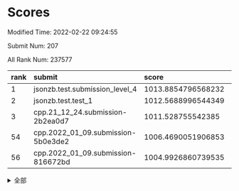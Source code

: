 # Scores

Modified Time: 2022-02-22 09:24:55

Submit Num: 207

All Rank Num: 237577

| rank |               submit               |       score        |       sigma        | pk_num |
| :--- | :--------------------------------- | :----------------- | :----------------- | :----- |
| 1    | jsonzb.test.submission_level_4     | 1013.8854796568232 | 0.8276727323034596 | 4586   |
| 2    | jsonzb.test.test_1                 | 1012.5688996544349 | 0.7966824639639072 | 4598   |
| 3    | cpp.21_12_24.submission-2b2ea0d7   | 1011.528755542385  | 0.7888950604258577 | 4590   |
| 54   | cpp.2022_01_09.submission-5b0e3de2 | 1006.4690051906853 | 0.738550856274026  | 4585   |
| 56   | cpp.2022_01_09.submission-816672bd | 1004.9926860739535 | 0.7165494823406455 | 4591   |


<details>
<summary>全部</summary>

| rank |                 submit                 |       score        |       sigma        | pk_num |
| :--- | :------------------------------------- | :----------------- | :----------------- | :----- |
| 1    | jsonzb.test.submission_level_4         | 1013.8854796568232 | 0.8276727323034596 | 4586   |
| 2    | jsonzb.test.test_1                     | 1012.5688996544349 | 0.7966824639639072 | 4598   |
| 3    | cpp.21_12_24.submission-2b2ea0d7       | 1011.528755542385  | 0.7888950604258577 | 4590   |
| 4    | gobigger.level_3.submission_level_3_11 | 1011.1070901616604 | 0.7659219210169382 | 4595   |
| 5    | gobigger.level_3.submission_level_3_28 | 1011.0934594497077 | 0.8038446226716478 | 4586   |
| 6    | gobigger.level_3.submission_level_3_39 | 1011.0336068415212 | 0.7698695730117258 | 4595   |
| 7    | gobigger.level_3.submission_level_3_8  | 1011.0285257116925 | 0.7536324583287085 | 4587   |
| 8    | gobigger.level_3.submission_level_3_1  | 1010.9255669596778 | 0.7785720291830156 | 4589   |
| 9    | gobigger.level_3.submission_level_3_48 | 1010.9223683225482 | 0.7780461036649636 | 4588   |
| 10   | gobigger.level_3.submission_level_3_29 | 1010.8599766920928 | 0.7798505923546731 | 4586   |
| 11   | gobigger.level_3.submission_level_3_44 | 1010.7556499894008 | 0.7726318815141118 | 4590   |
| 12   | gobigger.level_3.submission_level_3_21 | 1010.6492826754055 | 0.7424647130477476 | 4591   |
| 13   | gobigger.level_3.submission_level_3_45 | 1010.6460085547666 | 0.781298409453363  | 4590   |
| 14   | gobigger.level_3.submission_level_3_32 | 1010.5593027682606 | 0.7680460032670055 | 4589   |
| 15   | gobigger.level_3.submission_level_3_15 | 1010.4071068602605 | 0.756256331014707  | 4594   |
| 16   | gobigger.level_3.submission_level_3_34 | 1010.3827548362589 | 0.7794649709098889 | 4589   |
| 17   | gobigger.level_3.submission_level_3_30 | 1010.3217044001865 | 0.7729540153565944 | 4591   |
| 18   | gobigger.level_3.submission_level_3_38 | 1010.2868711193955 | 0.763550196790538  | 4592   |
| 19   | gobigger.level_3.submission_level_3_2  | 1010.2439982769816 | 0.7495988313096658 | 4586   |
| 20   | gobigger.level_3.submission_level_3_6  | 1010.2282848650013 | 0.7529795646275896 | 4591   |
| 21   | gobigger.level_3.submission_level_3_9  | 1010.1908997997415 | 0.762177080269878  | 4593   |
| 22   | gobigger.level_3.submission_level_3_35 | 1010.0999115908982 | 0.7860267779379    | 4593   |
| 23   | gobigger.level_3.submission_level_3_27 | 1009.9134317044222 | 0.7564325803118559 | 4589   |
| 24   | gobigger.level_3.submission_level_3_46 | 1009.8434453951079 | 0.747133282544426  | 4593   |
| 25   | gobigger.level_3.submission_level_3_7  | 1009.8427561789376 | 0.768999050713876  | 4595   |
| 26   | gobigger.level_3.submission_level_3_24 | 1009.7989826804879 | 0.746910367789931  | 4588   |
| 27   | gobigger.level_3.submission_level_3_17 | 1009.7985914650412 | 0.7961454282749496 | 4589   |
| 28   | gobigger.level_3.submission_level_3_31 | 1009.79488684308   | 0.7700567361363796 | 4592   |
| 29   | gobigger.level_3.submission_level_3_12 | 1009.776655887429  | 0.7577435194444607 | 4591   |
| 30   | gobigger.level_3.submission_level_3_25 | 1009.7280731038393 | 0.7599954409876553 | 4588   |
| 31   | gobigger.level_3.submission_level_3_37 | 1009.6261310617448 | 0.7497400441377737 | 4585   |
| 32   | gobigger.level_3.submission_level_3_16 | 1009.5355270351645 | 0.7695249803261838 | 4595   |
| 33   | gobigger.level_3.submission_level_3_33 | 1009.4994613818719 | 0.7458695364246362 | 4596   |
| 34   | gobigger.level_3.submission_level_3_42 | 1009.482307486198  | 0.7534610490358975 | 4587   |
| 35   | gobigger.level_3.submission_level_3_47 | 1009.3936126908284 | 0.743808947943228  | 4592   |
| 36   | gobigger.level_3.submission_level_3_36 | 1009.3486899470244 | 0.7920814891642186 | 4592   |
| 37   | gobigger.level_3.submission_level_3_0  | 1009.3243646432913 | 0.744241894459663  | 4589   |
| 38   | gobigger.level_3.submission_level_3_19 | 1009.2815747285591 | 0.773490025053775  | 4596   |
| 39   | gobigger.level_3.submission_level_3_41 | 1009.26408968444   | 0.7464030343549557 | 4591   |
| 40   | gobigger.level_3.submission_level_3_20 | 1009.2222898487855 | 0.7314666099433993 | 4596   |
| 41   | gobigger.level_3.submission_level_3_23 | 1009.1954544786335 | 0.7433030998090773 | 4591   |
| 42   | gobigger.level_3.submission_level_3_3  | 1009.1163144693253 | 0.7640727988890624 | 4592   |
| 43   | gobigger.level_3.submission_level_3_49 | 1009.082205037705  | 0.7646262256977063 | 4592   |
| 44   | gobigger.level_3.submission_level_3_10 | 1009.0603181782601 | 0.7513782291963444 | 4589   |
| 45   | gobigger.level_3.submission_level_3_13 | 1009.0405457318996 | 0.734893783506435  | 4590   |
| 46   | gobigger.level_3.submission_level_3_40 | 1008.9649731620659 | 0.7407596737443273 | 4591   |
| 47   | gobigger.level_3.submission_level_3_4  | 1008.9594051738155 | 0.7312721932197227 | 4591   |
| 48   | gobigger.level_3.submission_level_3_18 | 1008.9517200581976 | 0.7453330306831175 | 4591   |
| 49   | gobigger.level_3.submission_level_3_14 | 1008.8733997642632 | 0.7300503931575473 | 4589   |
| 50   | gobigger.level_3.submission_level_3_22 | 1008.6453130477745 | 0.7579221381987328 | 4589   |
| 51   | gobigger.level_3.submission_level_3_5  | 1008.6141113582536 | 0.7506760887304014 | 4589   |
| 52   | gobigger.level_3.submission_level_3_26 | 1008.5903343437562 | 0.7486045591157685 | 4590   |
| 53   | gobigger.level_3.submission_level_3_43 | 1008.1323552260965 | 0.7480627939046435 | 4596   |
| 54   | cpp.2022_01_09.submission-5b0e3de2     | 1006.4690051906853 | 0.738550856274026  | 4585   |
| 55   | gobigger.level_1.submission_level_1_26 | 1005.3380292538261 | 0.7250757404972062 | 4589   |
| 56   | cpp.2022_01_09.submission-816672bd     | 1004.9926860739535 | 0.7165494823406455 | 4591   |
| 57   | gobigger.level_1.submission_level_1_27 | 1004.9168803368747 | 0.7236227244330764 | 4585   |
| 58   | gobigger.level_1.submission_level_1_14 | 1004.5464465078178 | 0.7271775327615855 | 4596   |
| 59   | gobigger.level_1.submission_level_1_30 | 1004.5170586547581 | 0.7231176973428286 | 4596   |
| 60   | gobigger.level_1.submission_level_1_12 | 1004.4608973780433 | 0.7178871904382035 | 4595   |
| 61   | gobigger.level_1.submission_level_1_38 | 1004.3096347696163 | 0.7164214465196062 | 4590   |
| 62   | gobigger.level_1.submission_level_1_39 | 1004.163394726093  | 0.7206779981038095 | 4594   |
| 63   | gobigger.level_1.submission_level_1_35 | 1004.0561855953505 | 0.7115852867700054 | 4591   |
| 64   | gobigger.level_1.submission_level_1_32 | 1003.9978564222604 | 0.7167945413547722 | 4592   |
| 65   | gobigger.level_1.submission_level_1_2  | 1003.9194289660757 | 0.7220537423766945 | 4589   |
| 66   | gobigger.level_1.submission_level_1_33 | 1003.7750211767576 | 0.7106476584398799 | 4591   |
| 67   | gobigger.level_1.submission_level_1_34 | 1003.7280022222461 | 0.7132889559809219 | 4585   |
| 68   | gobigger.level_1.submission_level_1_49 | 1003.7176193246981 | 0.71594743222231   | 4592   |
| 69   | gobigger.level_1.submission_level_1_48 | 1003.6846418097562 | 0.727183009829568  | 4596   |
| 70   | gobigger.level_1.submission_level_1_46 | 1003.6786553472111 | 0.7289909569779917 | 4590   |
| 71   | gobigger.level_1.submission_level_1_16 | 1003.6548046287891 | 0.717269721884875  | 4593   |
| 72   | gobigger.level_1.submission_level_1_4  | 1003.6263801646904 | 0.7205100491068008 | 4591   |
| 73   | gobigger.level_1.submission_level_1_21 | 1003.5858169592749 | 0.7115111023077488 | 4591   |
| 74   | gobigger.level_1.submission_level_1_9  | 1003.5591532377333 | 0.7134001754727701 | 4591   |
| 75   | gobigger.level_1.submission_level_1_47 | 1003.5153134059948 | 0.7161898111909419 | 4593   |
| 76   | gobigger.level_1.submission_level_1_13 | 1003.5135950799589 | 0.7208067501852893 | 4587   |
| 77   | gobigger.level_1.submission_level_1_11 | 1003.5042170022513 | 0.7285777690671295 | 4587   |
| 78   | gobigger.level_1.submission_level_1_31 | 1003.4687300391838 | 0.7250643065746001 | 4587   |
| 79   | gobigger.level_1.submission_level_1_43 | 1003.4552862657603 | 0.7105072878875337 | 4588   |
| 80   | gobigger.level_1.submission_level_1_1  | 1003.3053889208239 | 0.7210723660584295 | 4595   |
| 81   | gobigger.level_1.submission_level_1_3  | 1003.2879122515799 | 0.7119141162202888 | 4593   |
| 82   | gobigger.level_1.submission_level_1_37 | 1003.2686309648309 | 0.7178508040635627 | 4591   |
| 83   | gobigger.level_1.submission_level_1_45 | 1003.2174473754578 | 0.7305732825417173 | 4594   |
| 84   | gobigger.level_1.submission_level_1_18 | 1003.182778885231  | 0.7162939324812819 | 4592   |
| 85   | gobigger.level_1.submission_level_1_20 | 1003.1761028815521 | 0.7123346796261645 | 4591   |
| 86   | gobigger.level_1.submission_level_1_29 | 1003.0823079006999 | 0.7244111686615029 | 4589   |
| 87   | gobigger.level_1.submission_level_1_24 | 1003.0744968173111 | 0.7284359314848424 | 4590   |
| 88   | gobigger.level_1.submission_level_1_25 | 1003.0431748568813 | 0.7113209885279306 | 4591   |
| 89   | gobigger.level_1.submission_level_1_15 | 1003.001197454703  | 0.7168628690285886 | 4585   |
| 90   | gobigger.level_1.submission_level_1_22 | 1002.9659496874422 | 0.7100584430436939 | 4589   |
| 91   | gobigger.level_1.submission_level_1_19 | 1002.9215729203959 | 0.7106396573968884 | 4593   |
| 92   | gobigger.level_1.submission_level_1_6  | 1002.9010706214752 | 0.7189578498964052 | 4585   |
| 93   | gobigger.level_1.submission_level_1_36 | 1002.894258918433  | 0.708791944526251  | 4590   |
| 94   | gobigger.level_1.submission_level_1_23 | 1002.8895217191963 | 0.7175428770420119 | 4595   |
| 95   | gobigger.level_1.submission_level_1_41 | 1002.8266866332843 | 0.7101764237663104 | 4594   |
| 96   | gobigger.level_1.submission_level_1_44 | 1002.8262342803382 | 0.7181496259554894 | 4588   |
| 97   | gobigger.level_1.submission_level_1_0  | 1002.8142332011896 | 0.7156590994551165 | 4587   |
| 98   | gobigger.level_1.submission_level_1_8  | 1002.6429786617786 | 0.7147836316482065 | 4585   |
| 99   | gobigger.level_1.submission_level_1_28 | 1002.5764850195833 | 0.710391338741833  | 4591   |
| 100  | gobigger.level_1.submission_level_1_40 | 1002.4903276873492 | 0.7056652340240642 | 4589   |
| 101  | gobigger.level_1.submission_level_1_5  | 1002.44794902851   | 0.7202097950815056 | 4594   |
| 102  | gobigger.level_1.submission_level_1_7  | 1002.3664151969555 | 0.716948573848864  | 4588   |
| 103  | gobigger.level_1.submission_level_1_42 | 1002.08214391569   | 0.7085552646467741 | 4595   |
| 104  | gobigger.level_1.submission_level_1_17 | 1001.8370301787871 | 0.7111746776462519 | 4594   |
| 105  | gobigger.level_1.submission_level_1_10 | 1001.7985922862288 | 0.7092160243365173 | 4593   |
| 106  | gobigger.random.submission_random_27   | 997.7474380271777  | 0.6942090275453422 | 4588   |
| 107  | gobigger.random.submission_random_36   | 997.2465378495973  | 0.708663249132869  | 4595   |
| 108  | gobigger.random.submission_random_18   | 996.7257692028346  | 0.7113870118314501 | 4588   |
| 109  | gobigger.random.submission_random_7    | 996.6239752079156  | 0.7075463064328651 | 4591   |
| 110  | gobigger.random.submission_random_23   | 996.5779064621607  | 0.7079166307100848 | 4585   |
| 111  | gobigger.random.submission_random_44   | 996.4967166114812  | 0.7043346855664951 | 4589   |
| 112  | gobigger.random.submission_random_4    | 996.4916843494861  | 0.7094300004875187 | 4597   |
| 113  | gobigger.random.submission_random_30   | 996.4865639117826  | 0.708572041536615  | 4590   |
| 114  | gobigger.random.submission_random_19   | 996.4759790612817  | 0.7045128293302316 | 4592   |
| 115  | gobigger.random.submission_random_12   | 996.4582135958703  | 0.71025867536012   | 4589   |
| 116  | gobigger.random.submission_random_15   | 996.4263896176027  | 0.7050603914928275 | 4588   |
| 117  | gobigger.random.submission_random_6    | 996.3978057255906  | 0.7135974686439744 | 4587   |
| 118  | gobigger.random.submission_random_22   | 996.3674067183356  | 0.7096363717736734 | 4596   |
| 119  | gobigger.random.submission_random_24   | 996.3389185651314  | 0.7219608600553016 | 4593   |
| 120  | gobigger.random.submission_random_48   | 996.2208804484565  | 0.7200107605930428 | 4594   |
| 121  | gobigger.random.submission_random_10   | 996.2111259529835  | 0.7169545493318108 | 4588   |
| 122  | gobigger.random.submission_random_13   | 996.1912436098647  | 0.7180864077832936 | 4591   |
| 123  | gobigger.random.submission_random_46   | 996.1854288490989  | 0.7057999828649497 | 4596   |
| 124  | gobigger.random.submission_random_3    | 996.1369964886393  | 0.7271840912841977 | 4588   |
| 125  | gobigger.random.submission_random_9    | 996.1102367001959  | 0.7171480103152743 | 4593   |
| 126  | gobigger.random.submission_random_1    | 996.0766486620067  | 0.7132000568631852 | 4588   |
| 127  | gobigger.random.submission_random_32   | 996.0569488930364  | 0.7055636067782535 | 4591   |
| 128  | gobigger.random.submission_random_25   | 996.0327226598198  | 0.7077418838037808 | 4592   |
| 129  | gobigger.random.submission_random_38   | 996.0224155616453  | 0.7136108862505309 | 4593   |
| 130  | gobigger.random.submission_random_17   | 995.9571134820476  | 0.6979833673907321 | 4591   |
| 131  | gobigger.random.submission_random_0    | 995.9305989064584  | 0.7138198588786046 | 4589   |
| 132  | gobigger.random.submission_random_14   | 995.9236202312532  | 0.694239835482508  | 4587   |
| 133  | gobigger.random.submission_random_8    | 995.9217708401593  | 0.7072300740151822 | 4593   |
| 134  | gobigger.random.submission_random_26   | 995.9176875258095  | 0.7137946008907702 | 4589   |
| 135  | gobigger.random.submission_random_42   | 995.8906489480721  | 0.7150471029007525 | 4591   |
| 136  | gobigger.random.submission_random_35   | 995.884990014479   | 0.7057702463532454 | 4588   |
| 137  | gobigger.random.submission_random_11   | 995.8689513220065  | 0.7268500578716962 | 4588   |
| 138  | gobigger.random.submission_random_2    | 995.8283244502677  | 0.7172889384878485 | 4594   |
| 139  | gobigger.random.submission_random_21   | 995.7443161249785  | 0.7086961800131758 | 4595   |
| 140  | gobigger.random.submission_random_29   | 995.7314241347665  | 0.7023692299251998 | 4595   |
| 141  | gobigger.random.submission_random_43   | 995.6304759064402  | 0.7086016697598769 | 4590   |
| 142  | gobigger.random.submission_random_5    | 995.5740714289473  | 0.7227290879159546 | 4589   |
| 143  | gobigger.random.submission_random_41   | 995.5642989334767  | 0.700750944381885  | 4593   |
| 144  | gobigger.random.submission_random_16   | 995.5155014777907  | 0.7027428517097029 | 4594   |
| 145  | gobigger.random.submission_random_33   | 995.5117091693538  | 0.7065401085220391 | 4593   |
| 146  | gobigger.random.submission_random_28   | 995.4642863798952  | 0.7120853458115074 | 4592   |
| 147  | gobigger.random.submission_random_47   | 995.3655655293817  | 0.7187844955328692 | 4592   |
| 148  | gobigger.random.submission_random_31   | 995.3476007353017  | 0.7227717606668181 | 4591   |
| 149  | gobigger.random.submission_random_20   | 995.2172095113381  | 0.7141990836165468 | 4587   |
| 150  | gobigger.random.submission_random_49   | 995.105200048271   | 0.7126013190904901 | 4589   |
| 151  | gobigger.random.submission_random_40   | 995.0413905112791  | 0.7089907371750059 | 4592   |
| 152  | gobigger.random.submission_random_37   | 994.999297560809   | 0.7405166759276697 | 4588   |
| 153  | gobigger.random.submission_random_39   | 994.7196410052246  | 0.7280133887764996 | 4588   |
| 154  | gobigger.random.submission_random_45   | 994.6776189391003  | 0.7222816223653572 | 4591   |
| 155  | gobigger.random.submission_random_34   | 994.5857602485634  | 0.7252565391013442 | 4592   |
| 156  | gobigger.level_2.submission_level_2_4  | 994.4223370229099  | 0.7286387685407167 | 4595   |
| 157  | gobigger.level_2.submission_level_2_23 | 993.5428502860533  | 0.7360595381432135 | 4593   |
| 158  | gobigger.level_2.submission_level_2_11 | 993.3415430536176  | 0.7369841518524929 | 4591   |
| 159  | gobigger.level_2.submission_level_2_15 | 993.2911786165479  | 0.7445304372024415 | 4596   |
| 160  | gobigger.level_2.submission_level_2_29 | 993.2542725790622  | 0.7469112870664009 | 4592   |
| 161  | gobigger.level_2.submission_level_2_45 | 993.2028731015808  | 0.732575693140578  | 4587   |
| 162  | gobigger.level_2.submission_level_2_18 | 993.163884027871   | 0.7500533290917345 | 4592   |
| 163  | gobigger.level_2.submission_level_2_1  | 993.0933753735537  | 0.7228406483480168 | 4588   |
| 164  | gobigger.level_2.submission_level_2_19 | 993.0716143580361  | 0.7349615487804665 | 4587   |
| 165  | gobigger.level_2.submission_level_2_24 | 993.0649888577382  | 0.7403187623536857 | 4594   |
| 166  | gobigger.level_2.submission_level_2_43 | 993.0487662196118  | 0.7185199642834764 | 4584   |
| 167  | gobigger.level_2.submission_level_2_6  | 993.0145854701298  | 0.7469432762152711 | 4597   |
| 168  | gobigger.level_2.submission_level_2_9  | 992.956488953501   | 0.7531617577581253 | 4585   |
| 169  | gobigger.level_2.submission_level_2_30 | 992.8676760867436  | 0.7603670992909195 | 4591   |
| 170  | gobigger.level_2.submission_level_2_0  | 992.8622325398436  | 0.7409996775742614 | 4591   |
| 171  | gobigger.level_2.submission_level_2_5  | 992.752047627382   | 0.7267382544793652 | 4596   |
| 172  | gobigger.level_2.submission_level_2_36 | 992.7357538884114  | 0.7546358096212682 | 4590   |
| 173  | gobigger.level_2.submission_level_2_7  | 992.7156123425985  | 0.7186373039885728 | 4581   |
| 174  | gobigger.level_2.submission_level_2_48 | 992.679278978538   | 0.7434096164427384 | 4591   |
| 175  | gobigger.level_2.submission_level_2_10 | 992.6386070561858  | 0.7505873891373105 | 4590   |
| 176  | gobigger.level_2.submission_level_2_20 | 992.4561178048323  | 0.7445239105932593 | 4585   |
| 177  | gobigger.level_2.submission_level_2_42 | 992.2761777268879  | 0.7524703684648584 | 4590   |
| 178  | gobigger.level_2.submission_level_2_31 | 992.2005921326679  | 0.7303734283814035 | 4593   |
| 179  | gobigger.level_2.submission_level_2_32 | 992.1994090515219  | 0.755254878265884  | 4589   |
| 180  | gobigger.level_2.submission_level_2_16 | 992.1767522656315  | 0.7392642923830156 | 4596   |
| 181  | gobigger.level_2.submission_level_2_37 | 992.1592378097284  | 0.7503510015698406 | 4593   |
| 182  | gobigger.level_2.submission_level_2_17 | 992.0012325727395  | 0.7433916458747455 | 4590   |
| 183  | gobigger.level_2.submission_level_2_35 | 991.9860495868459  | 0.7468612420227339 | 4591   |
| 184  | gobigger.level_2.submission_level_2_13 | 991.9715038145678  | 0.7517678025200176 | 4591   |
| 185  | gobigger.level_2.submission_level_2_34 | 991.8862319991827  | 0.7319235295943505 | 4588   |
| 186  | gobigger.level_2.submission_level_2_21 | 991.7999346872962  | 0.7375984853566442 | 4595   |
| 187  | gobigger.level_2.submission_level_2_41 | 991.712795940983   | 0.741662998855011  | 4593   |
| 188  | gobigger.level_2.submission_level_2_22 | 991.6985422899219  | 0.7467431697238409 | 4592   |
| 189  | gobigger.level_2.submission_level_2_25 | 991.6831005931182  | 0.757489185732203  | 4588   |
| 190  | gobigger.level_2.submission_level_2_8  | 991.5778542092586  | 0.7373323254809814 | 4592   |
| 191  | gobigger.level_2.submission_level_2_26 | 991.5599828364725  | 0.7443701918154422 | 4594   |
| 192  | gobigger.level_2.submission_level_2_27 | 991.5522719214554  | 0.7695023447851588 | 4590   |
| 193  | gobigger.level_2.submission_level_2_49 | 991.5326544959729  | 0.7264176626846043 | 4587   |
| 194  | gobigger.level_2.submission_level_2_47 | 991.3361268568179  | 0.7268593591277914 | 4593   |
| 195  | gobigger.level_2.submission_level_2_2  | 991.2199625721204  | 0.7637642998366272 | 4589   |
| 196  | gobigger.level_2.submission_level_2_44 | 991.0706524992017  | 0.7497842411974178 | 4591   |
| 197  | gobigger.level_2.submission_level_2_12 | 991.0043152586665  | 0.7597344400742079 | 4596   |
| 198  | gobigger.level_2.submission_level_2_40 | 990.9098081632795  | 0.7579685226773102 | 4593   |
| 199  | gobigger.level_2.submission_level_2_46 | 990.9095840074244  | 0.7609839237488577 | 4594   |
| 200  | gobigger.level_2.submission_level_2_38 | 990.8882227997913  | 0.7486436434784064 | 4594   |
| 201  | gobigger.level_2.submission_level_2_33 | 990.8696993378082  | 0.7512351946511396 | 4588   |
| 202  | gobigger.level_2.submission_level_2_28 | 990.8447677682951  | 0.7621321431854962 | 4590   |
| 203  | gobigger.level_2.submission_level_2_39 | 990.7878399753807  | 0.774923916413677  | 4590   |
| 204  | gobigger.level_2.submission_level_2_14 | 990.782450513373   | 0.7707330575460656 | 4591   |
| 205  | gobigger.level_2.submission_level_2_3  | 990.5561927506537  | 0.7748120051653754 | 4595   |
| 206  | gobigger.none.submission_none_0        | 979.89894375868    | 1.148389486372336  | 4594   |
| 207  | gobigger.none.submission_none_1        | 977.0646596743159  | 1.37607156541334   | 4593   |

</details>